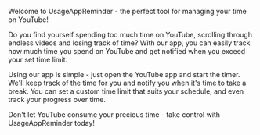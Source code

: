 Welcome to UsageAppReminder - the perfect tool for managing your time on YouTube!

Do you find yourself spending too much time on YouTube, scrolling through endless videos and losing track of time? With our app, you can easily track how much time you spend on YouTube and get notified when you exceed your set time limit.

Using our app is simple - just open the YouTube app and start the timer. We'll keep track of the time for you and notify you when it's time to take a break. You can set a custom time limit that suits your schedule, and even track your progress over time.

Don't let YouTube consume your precious time - take control with UsageAppReminder today!
